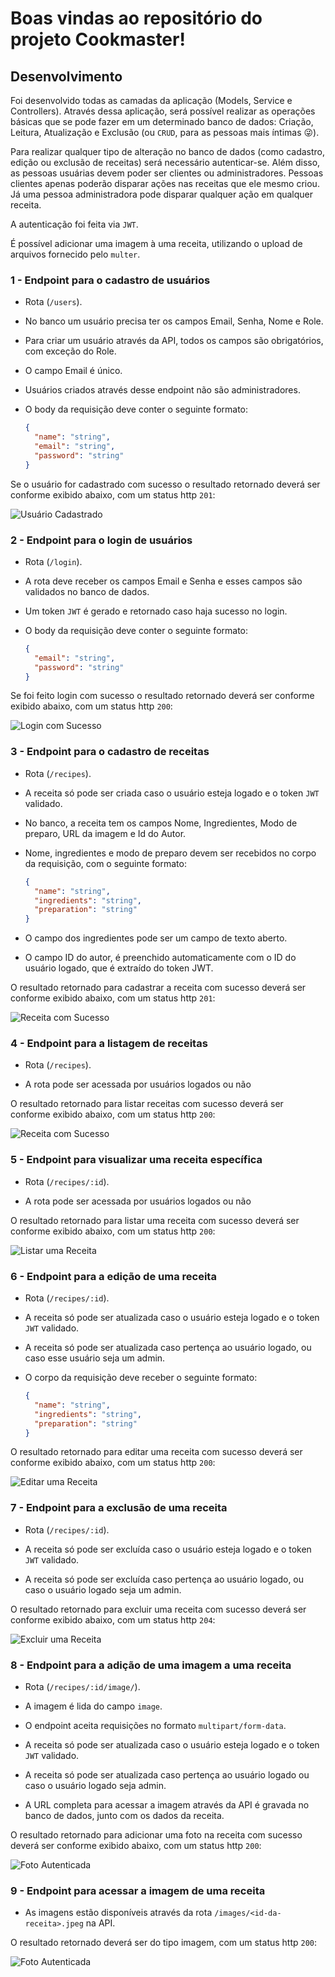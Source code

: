 # Boas vindas ao repositório do projeto Cookmaster!

## Desenvolvimento

Foi desenvolvido todas as camadas da aplicação (Models, Service e Controllers). Através dessa aplicação, será possível realizar as operações básicas que se pode fazer em um determinado banco de dados: Criação, Leitura, Atualização e Exclusão (ou `CRUD`, para as pessoas mais íntimas 😜).

Para realizar qualquer tipo de alteração no banco de dados (como cadastro, edição ou exclusão de receitas) será necessário autenticar-se. Além disso, as pessoas usuárias devem poder ser clientes ou administradores. Pessoas clientes apenas poderão disparar ações nas receitas que ele mesmo criou. Já uma pessoa administradora pode disparar qualquer ação em qualquer receita.

A autenticação foi feita via `JWT`.

É possível adicionar uma imagem à uma receita, utilizando o upload de arquivos fornecido pelo `multer`.



### 1 - Endpoint para o cadastro de usuários

- Rota (`/users`).

- No banco um usuário precisa ter os campos Email, Senha, Nome e Role.

- Para criar um usuário através da API, todos os campos são obrigatórios, com exceção do Role.

- O campo Email é único.

- Usuários criados através desse endpoint não são administradores.

- O body da requisição deve conter o seguinte formato:

  ```json
  {
    "name": "string",
    "email": "string",
    "password": "string"
  }
  ```

Se o usuário for cadastrado com sucesso o resultado retornado deverá ser conforme exibido abaixo, com um status http `201`:

![Usuário Cadastrado](./public/usuariocriadocomsucesso.png)

### 2 - Endpoint para o login de usuários

- Rota (`/login`).

- A rota deve receber os campos Email e Senha e esses campos são validados no banco de dados.

- Um token `JWT` é gerado e retornado caso haja sucesso no login.

- O body da requisição deve conter o seguinte formato:

  ```json
  {
    "email": "string",
    "password": "string"
  }
  ```
Se foi feito login com sucesso o resultado retornado deverá ser conforme exibido abaixo, com um status http `200`:

![Login com Sucesso](./public/logincomsucesso.png)

### 3 - Endpoint para o cadastro de receitas

- Rota (`/recipes`).

- A receita só pode ser criada caso o usuário esteja logado e o token `JWT` validado.

- No banco, a receita tem os campos Nome, Ingredientes, Modo de preparo, URL da imagem e Id do Autor.

- Nome, ingredientes e modo de preparo devem ser recebidos no corpo da requisição, com o seguinte formato:

  ```json
  {
    "name": "string",
    "ingredients": "string",
    "preparation": "string"
  }
  ```

- O campo dos ingredientes pode ser um campo de texto aberto.

- O campo ID do autor, é preenchido automaticamente com o ID do usuário logado, que é extraído do token JWT.

O resultado retornado para cadastrar a receita com sucesso deverá ser conforme exibido abaixo, com um status http `201`:

![Receita com Sucesso](./public/receitacomsucesso.png)

### 4 - Endpoint para a listagem de receitas

- Rota (`/recipes`).

- A rota pode ser acessada por usuários logados ou não

O resultado retornado para listar receitas com sucesso deverá ser conforme exibido abaixo, com um status http `200`:

![Receita com Sucesso](./public/listarreceitas.png)

### 5 - Endpoint para visualizar uma receita específica

- Rota (`/recipes/:id`).

- A rota pode ser acessada por usuários logados ou não

O resultado retornado para listar uma receita com sucesso deverá ser conforme exibido abaixo, com um status http `200`:

![Listar uma Receita](./public/listarumareceita.png)

### 6 - Endpoint para a edição de uma receita

- Rota (`/recipes/:id`).

- A receita só pode ser atualizada caso o usuário esteja logado e o token `JWT` validado.

- A receita só pode ser atualizada caso pertença ao usuário logado, ou caso esse usuário seja um admin.

- O corpo da requisição deve receber o seguinte formato:

  ```json
  {
    "name": "string",
    "ingredients": "string",
    "preparation": "string"
  }
  ```

O resultado retornado para editar uma receita com sucesso deverá ser conforme exibido abaixo, com um status http `200`:

![Editar uma Receita](./public/editarcomsucesso.png)

### 7 - Endpoint para a exclusão de uma receita

- Rota (`/recipes/:id`).

- A receita só pode ser excluída caso o usuário esteja logado e o token `JWT` validado.

- A receita só pode ser excluída caso pertença ao usuário logado, ou caso o usuário logado seja um admin.

O resultado retornado para excluir uma receita com sucesso deverá ser conforme exibido abaixo, com um status http `204`:

![Excluir uma Receita](./public/excluircomsucesso.png)

### 8 - Endpoint para a adição de uma imagem a uma receita

- Rota (`/recipes/:id/image/`).

- A imagem é lida do campo `image`.

- O endpoint aceita requisições no formato `multipart/form-data`.

- A receita só pode ser atualizada caso o usuário esteja logado e o token `JWT` validado.

- A receita só pode ser atualizada caso pertença ao usuário logado ou caso o usuário logado seja admin.

- A URL completa para acessar a imagem através da API é gravada no banco de dados, junto com os dados da receita.

O resultado retornado para adicionar uma foto na receita com sucesso deverá ser conforme exibido abaixo, com um status http `200`:

![Foto Autenticada](./public/fotocomsucesso.png)

### 9 - Endpoint para acessar a imagem de uma receita

- As imagens estão disponíveis através da rota `/images/<id-da-receita>.jpeg` na API.

O resultado retornado deverá ser do tipo imagem, com um status http `200`:

![Foto Autenticada](./public/imagemrecetornada.png)


